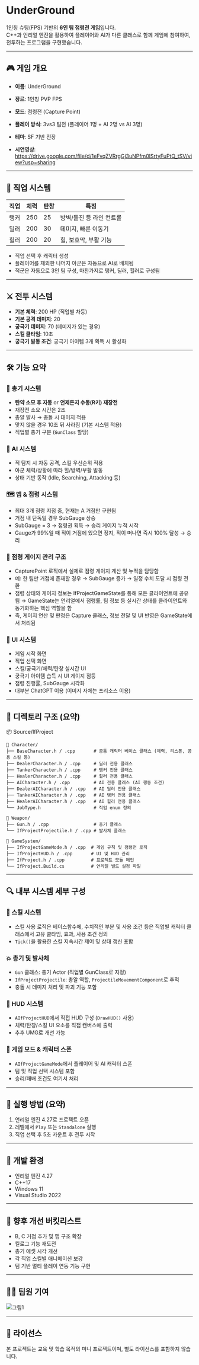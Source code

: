 # UnderGround

1인칭 슈팅(FPS) 기반의 **6인 팀 점령전 게임**입니다.  
C++과 언리얼 엔진을 활용하여 플레이어와 AI가 다른 클래스로 함께 게임에 참여하여, 전투하는 프로그램을 구현했습니다. 

---

## 🎮 게임 개요

- **이름**: UnderGround
- **장르**: 1인칭 PVP FPS  
- **모드**: 점령전 (Capture Point)  
- **플레이 방식**: 3vs3 팀전 (플레이어 1명 + AI 2명 vs AI 3명)  
- **테마**: SF 기반 전장

- **시연영상**: https://drive.google.com/file/d/1eFvqZVRrgGj3uNPfm0lSrtyFuPtQ_tSV/view?usp=sharing
  
---

## 🧙 직업 시스템

| 직업 | 체력 | 탄창 | 특징 |
|------|------|------|-------|
| 탱커 | 250  | 25   | 방벽/돌진 등 라인 컨트롤 |
| 딜러 | 200  | 30   | 데미지, 빠른 이동기 |
| 힐러 | 200  | 20   | 힐, 보호막, 부활 기능 |

- 직업 선택 후 캐릭터 생성  
- 플레이어를 제외한 나머지 아군은 자동으로 AI로 배치됨  
- 적군은 자동으로 3인 팀 구성, 마찬가지로 탱커, 딜러, 힐러로 구성됨

---

## ⚔️ 전투 시스템

- **기본 체력**: 200 HP (직업별 차등)  
- **기본 공격 데미지**: 20  
- **궁극기 데미지**: 70 (데미지가 있는 경우)
- **스킬 쿨타임**: 10초  
- **궁극기 발동 조건**: 궁극기 아이템 3개 획득 시 활성화  

---

## 🛠️ 기능 요약

### 🔫 총기 시스템
- **탄약 소모 후 자동** or **언제든지 수동(R키) 재장전**
- 재장전 소요 시간은 2초  
- 총알 발사 → 충돌 시 대미지 적용
- 맞지 않을 경우 10초 뒤 사라짐 (기본 시스템 적용)
- 직업별 총기 구분 (`GunClass` 할당)

### 🧠 AI 시스템
- 적 탐지 시 자동 공격, 스킬 우선순위 적용  
- 아군 체력/상황에 따라 힐/방벽/부활 발동  
- 상태 기반 동작 (Idle, Searching, Attacking 등)

### 🗺️ 맵 & 점령 시스템
- 최대 3개 점령 지점 중, 현재는 A 거점만 구현됨
- 거점 내 단독일 경우 SubGauge 상승
- SubGauge = 3 → 점령권 획득 → 승리 게이지 누적 시작
- Gauge가 99%일 때 적이 거점에 있으면 정지, 적이 떠나면 즉시 100% 달성 → 승리

### 🏁 점령 게이지 관리 구조
- CapturePoint 로직에서 실제로 점령 게이지 계산 및 누적을 담당함
- 예: 한 팀만 거점에 존재할 경우 → SubGauge 증가 → 일정 수치 도달 시 점령 전환
- 점령 상태와 게이지 정보는 IfProjectGameState를 통해 모든 클라이언트에 공유됨
→ GameState는 언리얼에서 점령률, 팀 정보 등 실시간 상태를 클라이언트와 동기화하는 핵심 역할을 함
- 즉, 게이지 연산 및 판정은 Capture 클래스, 정보 전달 및 UI 반영은 GameState에서 처리됨

### 🧩 UI 시스템
- 게임 시작 화면
- 직업 선택 화면
- 스킬/궁극기/체력/탄창 실시간 UI  
- 궁극기 아이템 습득 시 UI 게이지 점등  
- 점령 진행률, SubGauge 시각화
- 대부분 ChatGPT 이용 (이미지 자체는 프리소스 이용)

---

## 📁 디렉토리 구조 (요약)

📦 Source/IfProject  
```shell
📁 Character/
├── BaseCharacter.h / .cpp       # 공통 캐릭터 베이스 클래스 (체력, 리스폰, 공용 스킬 등)
├── DealerCharacter.h / .cpp     # 딜러 전용 클래스
├── TankerCharacter.h / .cpp     # 탱커 전용 클래스
├── HealerCharacter.h / .cpp     # 힐러 전용 클래스
├── AICharacter.h / .cpp         # AI 전용 클래스 (AI 행동 조건)
├── DealerAICharacter.h / .cpp   # AI 딜러 전용 클래스
├── TankerAICharacter.h / .cpp   # AI 탱커 전용 클래스
├── HealerAICharacter.h / .cpp   # AI 힐러 전용 클래스
└── JobType.h                    # 직업 enum 정의

📁 Weapon/
├── Gun.h / .cpp                 # 총기 클래스
└── IfProjectProjectile.h / .cpp # 발사체 클래스

📁 GameSystem/
├── IfProjectGameMode.h / .cpp  # 게임 규칙 및 점령전 로직
├── IfProjectHUD.h / .cpp       # UI 및 HUD 관리
├── IfProject.h / .cpp          # 프로젝트 모듈 메인
└── IfProject.Build.cs          # 언리얼 빌드 설정 파일
```

---

## 🔍 내부 시스템 세부 구성

### 🎯 스킬 시스템
- 스킬 사용 로직은 베이스함수에, 수치적인 부분 및 사용 조건 등은 직업별 캐릭터 클래스에서 고유 쿨타임, 효과, 사용 조건 정의
- `Tick()`을 활용한 스킬 지속시간 제어 및 상태 갱신 포함  

### 💥 총기 및 발사체
- `Gun` 클래스: 총기 Actor (직업별 GunClass로 지정)  
- `IfProjectProjectile`: 총알 역할, `ProjectileMovementComponent`로 추적  
- 충돌 시 데미지 처리 및 파괴 기능 포함  

### 🧩 HUD 시스템
- `AIfProjectHUD`에서 직접 HUD 구성 (`DrawHUD()` 사용)  
- 체력/탄창/스킬 UI 요소를 직접 캔버스에 출력  
- 추후 UMG로 개선 가능  

### 🧠 게임 모드 & 캐릭터 스폰
- `AIfProjectGameMode`에서 플레이어 및 AI 캐릭터 스폰  
- 팀 및 직업 선택 시스템 포함  
- 승리/패배 조건도 여기서 처리  

---

## 🧪 실행 방법 (요약)

1. 언리얼 엔진 4.27로 프로젝트 오픈  
2. 레벨에서 `Play` 또는 `Standalone` 실행  
3. 직업 선택 후 5초 카운트 후 전투 시작  

---

## 🔧 개발 환경

- 언리얼 엔진 4.27  
- C++17  
- Windows 11  
- Visual Studio 2022  

---

## 📜 향후 개선 버킷리스트

- B, C 거점 추가 및 맵 구조 확장  
- 킬로그 기능 재도전  
- 총기 에셋 시각 개선  
- 각 직업 스킬별 애니메이션 보강  
- 팀 기반 멀티 플레이 연동 기능 구현  

---

## 🙋‍♀️ 팀원 기여
![그림1](https://github.com/user-attachments/assets/54d1f86c-6c1c-4cf7-940c-b829431031a8)

---

## 📝 라이선스

본 프로젝트는 교육 및 학습 목적의 미니 프로젝트이며, 별도 라이선스를 포함하지 않습니다.

